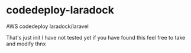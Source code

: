 # codedeploy-laradock
AWS codedeploy laradock/laravel

That's just init I have not tested yet if you have found this feel free to take and modify thnx
